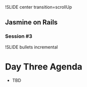!SLIDE center transition=scrollUp

## Jasmine on Rails
### Session #3

!SLIDE bullets incremental

# Day Three Agenda

* TBD
